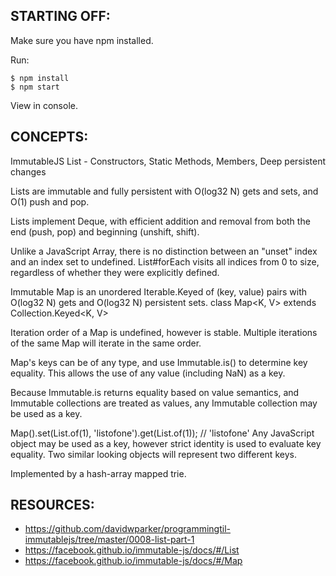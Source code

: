 ## STARTING OFF:

Make sure you have npm installed.

Run:
```
$ npm install
$ npm start
```

View in console.

## CONCEPTS:

ImmutableJS List - Constructors, Static Methods, Members, Deep persistent changes

Lists are immutable and fully persistent with O(log32 N) gets and sets, and O(1) push and pop.

Lists implement Deque, with efficient addition and removal from both the end (push, pop) and beginning (unshift, shift).

Unlike a JavaScript Array, there is no distinction between an "unset" index and an index set to undefined. List#forEach visits all indices from 0 to size, regardless of whether they were explicitly defined.

Immutable Map is an unordered Iterable.Keyed of (key, value) pairs with O(log32 N) gets and O(log32 N) persistent sets.
class Map<K, V> extends Collection.Keyed<K, V>

Iteration order of a Map is undefined, however is stable. Multiple iterations of the same Map will iterate in the same order.

Map's keys can be of any type, and use Immutable.is() to determine key equality. This allows the use of any value (including NaN) as a key.

Because Immutable.is returns equality based on value semantics, and Immutable collections are treated as values, any Immutable collection may be used as a key.

Map().set(List.of(1), 'listofone').get(List.of(1));
// 'listofone'
Any JavaScript object may be used as a key, however strict identity is used to evaluate key equality. Two similar looking objects will represent two different keys.

Implemented by a hash-array mapped trie.

## RESOURCES:

* https://github.com/davidwparker/programmingtil-immutablejs/tree/master/0008-list-part-1
* https://facebook.github.io/immutable-js/docs/#/List
* https://facebook.github.io/immutable-js/docs/#/Map
